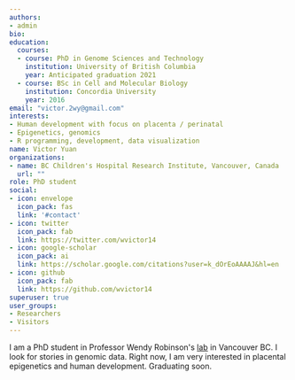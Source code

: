 ```yaml
---
authors:
- admin
bio: 
education:
  courses:
  - course: PhD in Genome Sciences and Technology
    institution: University of British Columbia
    year: Anticipated graduation 2021
  - course: BSc in Cell and Molecular Biology
    institution: Concordia University
    year: 2016
email: "victor.2wy@gmail.com"
interests:
- Human development with focus on placenta / perinatal
- Epigenetics, genomics
- R programming, development, data visualization
name: Victor Yuan
organizations:
- name: BC Children's Hospital Research Institute, Vancouver, Canada
  url: ""
role: PhD student
social:
- icon: envelope
  icon_pack: fas
  link: '#contact'
- icon: twitter
  icon_pack: fab
  link: https://twitter.com/wvictor14
- icon: google-scholar
  icon_pack: ai
  link: https://scholar.google.com/citations?user=k_dOrEoAAAAJ&hl=en
- icon: github
  icon_pack: fab
  link: https://github.com/wvictor14
superuser: true
user_groups:
- Researchers
- Visitors
---
```


I am a PhD student in Professor Wendy Robinson's [lab](https://robinsonresearch.ca/) in Vancouver BC. I look for stories in genomic data. Right now, I am very interested in placental epigenetics and human development. Graduating soon.
